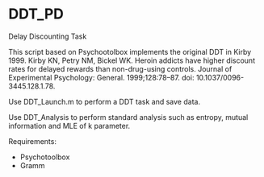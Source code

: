 # DDT_PD
Delay Discounting Task

This script based on Psychootolbox implements the original DDT in Kirby 1999. Kirby KN, Petry NM, Bickel WK. Heroin addicts have higher discount rates for delayed rewards than non-drug-using controls. Journal of Experimental Psychology: General. 1999;128:78–87. doi: 10.1037/0096-3445.128.1.78. 

Use DDT_Launch.m to perform a DDT task and save data.

Use DDT_Analysis to perform standard analysis such as entropy, mutual information and MLE of k parameter.

Requirements:
- Psychotoolbox
- Gramm 
